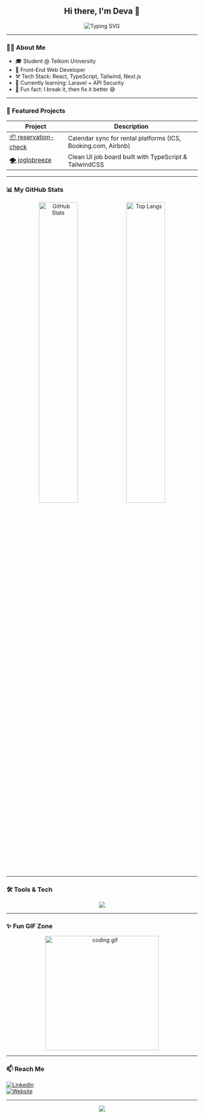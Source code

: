 <h2 align="center">Hi there, I'm Deva 👋</h2>
<p align="center">
  <img src="https://readme-typing-svg.demolab.com?font=Fira+Code&size=22&duration=3000&pause=1000&center=true&vCenter=true&multiline=true&width=500&height=80&lines=Front+End+Web+Developer;TypeScript+%7C+React+%7C+TailwindCSS;Always+learning+new+things+🚀" alt="Typing SVG" />
</p>

---

### 🙋‍♂️ About Me

- 🎓 Student @ Telkom University  
- 💼 Front-End Web Developer  
- ⚒️ Tech Stack: React, TypeScript, Tailwind, Next.js  
- 🌱 Currently learning: Laravel + API Security  
- 🧠 Fun fact: I break it, then fix it better 😄

---

### 🚀 Featured Projects

| Project | Description |
|--------|-------------|
| [📦 reservation-check](https://github.com/theepar/reservation-check) | Calendar sync for rental platforms (ICS, Booking.com, Airbnb) |
| [🌪️ joglobreeze](https://github.com/theepar/joglobreeze) | Clean UI job board built with TypeScript & TailwindCSS |

---

### 📊 My GitHub Stats

<p align="center">
  <img src="https://github-readme-stats.vercel.app/api?username=theepar&show_icons=true&theme=radical" alt="GitHub Stats" width="45%" />
  <img src="https://github-readme-stats.vercel.app/api/top-langs/?username=theepar&layout=compact&theme=radical" alt="Top Langs" width="45%" />
</p>

---

### 🛠️ Tools & Tech

<p align="center">
  <img src="https://skillicons.dev/icons?i=ts,react,nextjs,tailwind,git,vscode,github,laravel,nodejs" />
</p>

---

### ✨ Fun GIF Zone

<p align="center">
  <img src="https://media.giphy.com/media/qgQUggAC3Pfv687qPC/giphy.gif" width="300" alt="coding gif" />
</p>

---

### 📫 Reach Me

[![LinkedIn](https://img.shields.io/badge/LinkedIn-blue?style=flat&logo=linkedin&logoColor=white)](https://linkedin.com/in/yourname)  
[![Website](https://img.shields.io/badge/Portfolio-Visit-blueviolet)](https://your-portfolio.com)

---

<p align="center">
  <img src="https://komarev.com/ghpvc/?username=theepar&label=Profile+Views&color=blueviolet&style=flat" />
</p>
